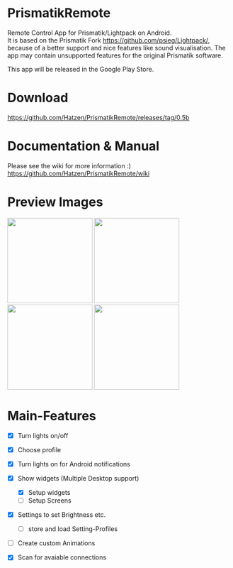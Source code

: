 

# PrismatikRemote
Remote Control App for Prismatik/Lightpack on Android.  
It is based on the Prismatik Fork https://github.com/psieg/Lightpack/, because of a better support and nice features like sound visualisation. The app may contain unsupported features for the original Prismatik software.  

This app will be released in the Google Play Store.  

# Download

https://github.com/Hatzen/PrismatikRemote/releases/tag/0.5b


# Documentation & Manual

Please see the wiki for more information :)  
https://github.com/Hatzen/PrismatikRemote/wiki

# Preview Images
<div>
<img src="https://cloud.githubusercontent.com/assets/21283655/24955486/e9005ba2-1f83-11e7-952b-3f75cd1dfa14.png" width="192">
<img src="https://cloud.githubusercontent.com/assets/21283655/24955485/e8ff1d78-1f83-11e7-912f-8d11304e2bd1.png" width="192">
<img src="https://cloud.githubusercontent.com/assets/21283655/24955484/e8fdc298-1f83-11e7-932c-ad53d95b0816.png" width="192">
<img src="https://cloud.githubusercontent.com/assets/21283655/24955487/e900d1f4-1f83-11e7-9d16-9db79de33fb7.png" width="192">
</div>

# Main-Features

- [x] Turn lights on/off
- [x] Choose profile
- [x] Turn lights on for Android notifications
- [x] Show widgets (Multiple Desktop support)
  - [x] Setup widgets
  - [ ] Setup Screens
- [x] Settings to set Brightness etc.
  - [ ] store and load Setting-Profiles
- [ ] Create custom Animations
- [x] Scan for avaiable connections

